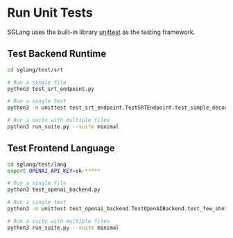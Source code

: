 # Run Unit Tests

SGLang uses the built-in library [unittest](https://docs.python.org/3/library/unittest.html) as the testing framework.

## Test Backend Runtime
```bash
cd sglang/test/srt

# Run a single file
python3 test_srt_endpoint.py

# Run a single test
python3 -m unittest test_srt_endpoint.TestSRTEndpoint.test_simple_decode

# Run a suite with multiple files
python3 run_suite.py --suite minimal
```

## Test Frontend Language
```bash
cd sglang/test/lang
export OPENAI_API_KEY=sk-*****

# Run a single file
python3 test_openai_backend.py

# Run a single test
python3 -m unittest test_openai_backend.TestOpenAIBackend.test_few_shot_qa

# Run a suite with multiple files
python3 run_suite.py --suite minimal
```
